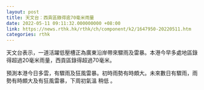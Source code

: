 ```yaml
---
layout: post
title: 天文台︰西貢區錄得逾70毫米雨量
date: 2022-05-11 09:11:32.000000000 +08:00
link: https://news.rthk.hk/rthk/ch/component/k2/1647950-20220511.htm
categories: rthk
---
```


天文台表示，一道活躍低壓槽正為廣東沿岸帶來驟雨及雷暴。本港今早多處地區錄得超過20毫米雨量，西貢區錄得超過70毫米。

預測本港今日多雲，有驟雨及狂風雷暴。初時雨勢有時頗大。未來數日有驟雨，雨勢有時頗大及有狂風雷暴，下周初氣溫 稍低 。
